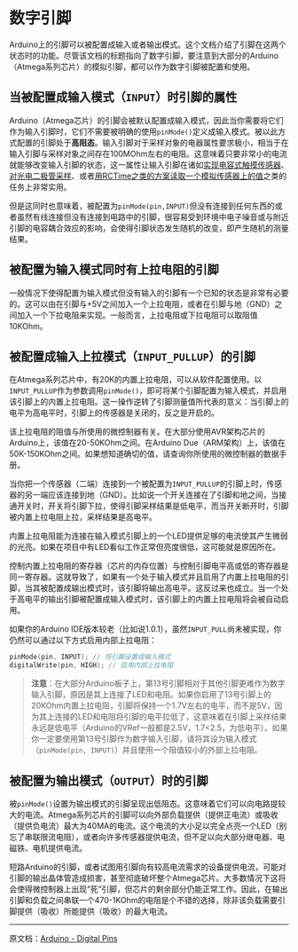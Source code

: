 # 数字引脚

Arduino上的引脚可以被配置成输入或者输出模式。这个文档介绍了引脚在这两个状态时的功能。尽管该文档的标题指向了数字引脚，要注意到大部分的Arduino（Atmega系列芯片）的模拟引脚，都可以作为数字引脚被配置和使用。

## 当被配置成输入模式（`INPUT`）时引脚的属性

Arduino（Atmega芯片）的引脚会被默认配置成输入模式，因此当你需要将它们作为输入引脚时，它们不需要被明确的使用`pinMode()`定义成输入模式。被以此方式配置的引脚处于**高阻态**。输入引脚对于采样对象的电器属性要求极小，相当于在输入引脚与采样对象之间存在100MOhm左右的电阻。这意味着只要非常小的电流就能够改变输入引脚的状态，这一属性让输入引脚在诸如[实现电容式触摸传感器](http://www.arduino.cc/playground/Code/CapacitiveSensor)、[对光电二极管采样](http://www.arduino.cc/playground/Learning/LEDSensor)、或者[用RCTime之类的方案读取一个模拟传感器上的值](https://www.arduino.cc/en/Tutorial/RCtime)之类的任务上非常实用。

但是这同时也意味着，被配置为`pinMode(pin,INPUT)`但没有连接到任何东西的或者虽然有线连接但没有连接到电路中的引脚，很容易受到环境中电子噪音或与附近引脚的电容耦合效应的影响，会使得引脚状态发生随机的改变，即产生随机的测量结果。

## 被配置为输入模式同时有上拉电阻的引脚

一般情况下使得配置为输入模式但没有输入的引脚有一个已知的状态是非常有必要的。这可以由在引脚与+5V之间加入一个上拉电阻，或者在引脚与地（GND）之间加入一个下拉电阻来实现。一般而言，上拉电阻或下拉电阻可以取阻值10KOhm。

## 被配置成输入上拉模式（`INPUT_PULLUP`）的引脚

在Atmega系列芯片中，有20K的内置上拉电阻，可以从软件配置使用。以`INPUT_PULLUP`作为参数调用`pinMode()`，即可将某个引脚配置为输入模式，并启用该引脚上的内置上拉电阻。这一操作逆转了引脚测量值所代表的意义：当引脚上的电平为高电平时，引脚上的传感器是关闭的，反之是开启的。

该上拉电阻的阻值与所使用的微控制器有关。在大部分使用AVR架构芯片的Arduino上，该值在20-50KOhm之间。在Arduino Due（ARM架构）上，该值在50K-150KOhm之间。如果想知道确切的值，请查询你所使用的微控制器的数据手册。

当你把一个传感器（二端）连接到一个被配置为`INPUT_PULLUP`的引脚上时，传感器的另一端应该连接到地（GND）。比如说一个开关连接在了引脚和地之间，当接通开关时，开关将引脚下拉，使得引脚采样结果是低电平，而当开关断开时，引脚被内置上拉电阻上拉，采样结果是高电平。

内置上拉电阻能为连接在输入模式引脚上的一个LED提供足够的电流使其产生微弱的光亮。如果在项目中有LED看似工作正常但亮度很低，这可能就是原因所在。

控制内置上拉电阻的寄存器（芯片的内存位置）与控制引脚电平高或低的寄存器是同一寄存器。这就导致了，如果有一个处于输入模式并且启用了内置上拉电阻的引脚，当其被配置成输出模式时，该引脚将输出高电平。这反过来也成立。当一个处于高电平的输出引脚被配置成输入模式时，该引脚上的内置上拉电阻将会被自动启用。

如果你的Arduino IDE版本较老（比如说1.0.1），虽然`INPUT_PULL`尚未被实现，你仍然可以通过以下方式启用内部上拉电阻：

```c++
pinMode(pin, INPUT); // 将引脚设置成输入模式
digitalWrite(pin, HIGH); // 启用内部上拉电阻
```

> **注意**：在大部分Arduino板子上，第13号引脚相对于其他引脚更难作为数字输入引脚，原因是其上连接了LED和电阻。如果你启用了13号引脚上的20KOhm内置上拉电阻，引脚将保持一个1.7V左右的电平，而不是5V，因为其上连接的LED和电阻将引脚的电平拉低了，这意味着在引脚上采样结果永远是低电平（Arduino的VRef一般都是2.5V，1.7<2.5，为低电平）。如果你一定要使用第13号引脚作为数字输入引脚，请将其设为输入模式（`pinMode(pin, INPUT)`）并且使用一个阻值较小的外部上拉电阻。

## 被配置为输出模式（`OUTPUT`）时的引脚

被`pinMode()`设置为输出模式的引脚呈现出低阻态。这意味着它们可以向电路提较大的电流。Atmega系列芯片的引脚可以向外部负载提供（提供正电流）或吸收（提供负电流）最大为40MA的电流。这个电流的大小足以完全点亮一个LED（别忘了串联限流电阻），或者向许多传感器提供电流，但不足以向大部分继电器、电磁铁、电机提供电流。

短路Arduino的引脚，或者试图用引脚向有较高电流需求的设备提供电流，可能对引脚的输出晶体管造成损害，甚至彻底破坏整个Atmega芯片。大多数情况下这将会使得微控制器上出现“死”引脚，但芯片的剩余部分仍能正常工作。因此，在输出引脚和负载之间串联一个470-1KOhm的电阻是个不错的选择，除非该负载需要引脚提供（吸收）所能提供（吸收）的最大电流。

---

原文档：[Arduino - Digital Pins](https://www.arduino.cc/en/Tutorial/DigitalPins)